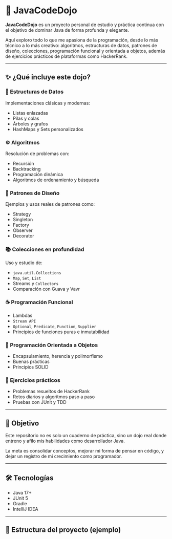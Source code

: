 # 🧠 JavaCodeDojo

**JavaCodeDojo** es un proyecto personal de estudio y práctica continua con el objetivo de dominar Java de forma profunda y elegante.

Aquí exploro todo lo que me apasiona de la programación, desde lo más técnico a lo más creativo: algoritmos, estructuras de datos, patrones de diseño, colecciones, programación funcional y orientada a objetos, además de ejercicios prácticos de plataformas como HackerRank.

---

## ✨ ¿Qué incluye este dojo?

### 🧱 Estructuras de Datos
Implementaciones clásicas y modernas:
- Listas enlazadas
- Pilas y colas
- Árboles y grafos
- HashMaps y Sets personalizados

### ⚙️ Algoritmos
Resolución de problemas con:
- Recursión
- Backtracking
- Programación dinámica
- Algoritmos de ordenamiento y búsqueda

### 🧩 Patrones de Diseño
Ejemplos y usos reales de patrones como:
- Strategy
- Singleton
- Factory
- Observer
- Decorator

### 📚 Colecciones en profundidad
Uso y estudio de:
- `java.util.Collections`
- `Map`, `Set`, `List`
- Streams y `Collectors`
- Comparación con Guava y Vavr

### ☕️ Programación Funcional
- Lambdas
- `Stream API`
- `Optional`, `Predicate`, `Function`, `Supplier`
- Principios de funciones puras e inmutabilidad

### 🧭 Programación Orientada a Objetos
- Encapsulamiento, herencia y polimorfismo
- Buenas prácticas
- Principios SOLID

### 🎯 Ejercicios prácticos
- Problemas resueltos de HackerRank
- Retos diarios y algoritmos paso a paso
- Pruebas con JUnit y TDD

---

## 🚀 Objetivo

Este repositorio no es solo un cuaderno de práctica, sino un dojo real donde entreno y afilo mis habilidades como desarrollador Java.

La meta es consolidar conceptos, mejorar mi forma de pensar en código, y dejar un registro de mi crecimiento como programador.

---

## 🛠 Tecnologías

- Java 17+
- JUnit 5
- Gradle
- IntelliJ IDEA

---

## 📁 Estructura del proyecto (ejemplo)

